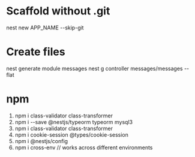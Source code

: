 # Scaffold without .git

nest new APP_NAME --skip-git

# Create files

nest generate module messages
nest g controller messages/messages --flat

# npm

1. npm i class-validator class-transformer
2. npm i --save @nestjs/typeorm typeorm mysql3
3. npm i class-validator class-transformer
4. npm i cookie-session @types/cookie-session
5. npm i @nestjs/config
6. npm i cross-env // works across different environments
